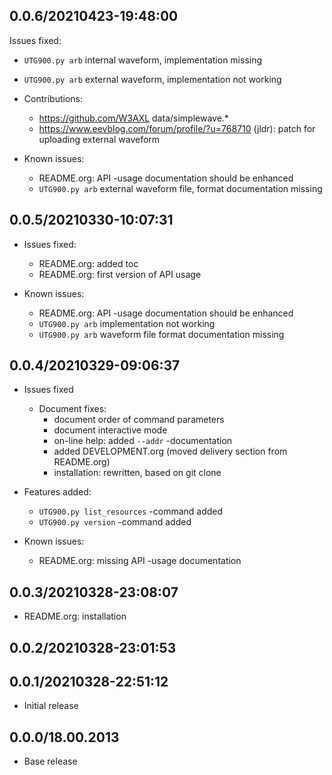 
## 0.0.6/20210423-19:48:00

Issues fixed:

  - `UTG900.py arb` internal waveform, implementation missing
  - `UTG900.py arb` external waveform, implementation not working

- Contributions:
    - https://github.com/W3AXL data/simplewave.*
    - https://www.eevblog.com/forum/profile/?u=768710 (jldr): patch
      for uploading external waveform

- Known issues:
   - README.org: API -usage documentation should be enhanced
  - `UTG900.py arb` external waveform file, format documentation missing

## 0.0.5/20210330-10:07:31

- Issues fixed:
  - README.org: added toc
  - README.org: first version of API usage

- Known issues:
  - README.org: API -usage documentation should be enhanced
  - `UTG900.py arb` implementation not working
  - `UTG900.py arb` waveform file format documentation missing

## 0.0.4/20210329-09:06:37

- Issues fixed
  - Document fixes: 
    - document order of command parameters
    - document interactive mode
    - on-line help: added `--addr` -documentation
    - added DEVELOPMENT.org (moved delivery section from README.org)
    - installation: rewritten, based on git clone

- Features added:
  - `UTG900.py list_resources` -command added
  - `UTG900.py version`  -command added

- Known issues:
  - README.org: missing API -usage documentation

  

## 0.0.3/20210328-23:08:07

- README.org: installation

## 0.0.2/20210328-23:01:53



## 0.0.1/20210328-22:51:12

* Initial release

## 0.0.0/18.00.2013

* Base release

